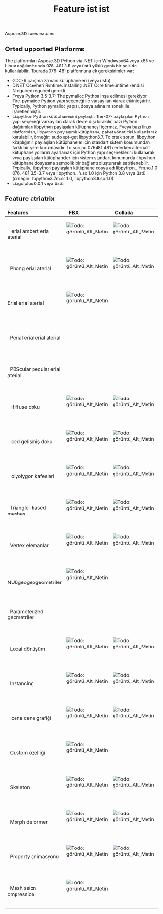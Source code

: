 ﻿---
title: Feature ist ist
type: docs
weight: 30
url: /tr/python-net/feature-list/
---
Aspose.3D tures eatures


## **Orted upported Platforms**

The platformları Aspose.3D Python via .NET için Windowsx64 veya x86 ve Linux dağılımlarında 076. 481 3.5 veya üstü yüklü geniş bir şekilde kullanılabilir. Tburada 076: 481 platformuna ek gereksinimler var:
- GCC-6 çalışma zamanı kütüphaneleri (veya üstü)
- D.NET Ccevheri Runtime. Installing .NET Core time untime kendisi Nrequired required gerekli
- Fveya Python 3.5-3.7: The pymalloc Python inşa edilmesi gerekiyor. The-pymalloc Python yapı seçeneği ile varsayılan olarak etkinleştirilir. Typically, Python pymalloc yapısı, dosya adına m sonek ile işaretlenmiştir.
- Libpython Python kütüphanesini paylaştı. The-07- paylaşılan Python yapı seçeneği varsayılan olarak devre dışı bırakılır, bazı Python dağıtımları libpython paylaşılan kütüphaneyi içermez. Fveya bazı linux platformları, libpython paylaşımlı kütüphane, paket yöneticisi kullanılarak kurulabilir, örneğin: sudo apt-get libpython3.7. To ortak sorun, libpython kitaplığının paylaşılan kütüphaneler için standart sistem konumundan farklı bir yere kurulmasıdır. To sorunu 076481 481 derlerken alternatif kütüphane yollarını ayarlamak için Python yapı seçeneklerini kullanarak veya paylaşılan kütüphaneler için sistem standart konumunda libpython kütüphane dosyasına sembolik bir bağlantı oluşturarak sabitlenebilir. Typically, libpython paylaşılan kütüphane dosya adı libpython.. Ym.so.1.0 076. 481 3.5-3.7 veya libpython.. Y.so.1.0 için Python 3.8 veya üstü (örneğin: libpython3.7m.so.1.0, libpython3.9.so.1.0).
- Libgdiplus 6.0.1 veya üstü


## **Feature atriatrix**

|**Features** |` `FBX |` `Collada |` `glTF |` `glTF 2.0 |` `U3D |` `PDF |` `STL |` `OBJ |` `PLY |` `3DS |` `ASE |` `X|` `3MF |` `RVM |` `Draco |
|:- |:- |:- |:- |:- |:- |:- |:- |:- |:- |:- |:- |:- |:- |:- |:- |
|` ` erial ambert erial aterial|<p>![Todo: görüntü_Alt_Metin](accept.png)</p><p> </p>|<p>![Todo: görüntü_Alt_Metin](accept.png)</p><p> </p>|<p>![Todo: görüntü_Alt_Metin](accept.png)</p><p> </p>||<p>![Todo: görüntü_Alt_Metin](accept.png)</p><p> </p>|<p>![Todo: görüntü_Alt_Metin](accept.png)</p><p> </p>||<p>![Todo: görüntü_Alt_Metin](accept.png)</p><p> </p>||<p>![Todo: görüntü_Alt_Metin](accept.png)</p><p> </p>|<p>![Todo: görüntü_Alt_Metin](accept.png)</p><p> </p>|<p>![Todo: görüntü_Alt_Metin](accept.png)</p><p> </p>||||
|` `Phong erial aterial|<p>![Todo: görüntü_Alt_Metin](accept.png)</p><p> </p>|<p>![Todo: görüntü_Alt_Metin](accept.png)</p><p> </p>|<p>![Todo: görüntü_Alt_Metin](accept.png)</p><p> </p>||<p>![Todo: görüntü_Alt_Metin](accept.png)</p><p> </p>|<p>![Todo: görüntü_Alt_Metin](accept.png)</p><p> </p>||<p>![Todo: görüntü_Alt_Metin](accept.png)</p><p> </p>|||<p>![Todo: görüntü_Alt_Metin](accept.png)</p><p> </p>|<p>![Todo: görüntü_Alt_Metin](accept.png)</p><p> </p>||||
|Erial erial aterial|<p>![Todo: görüntü_Alt_Metin](accept.png)</p><p> </p>||<p>![Todo: görüntü_Alt_Metin](accept.png)</p><p> </p>|||||||||||||
|` `Perial erial erial aterial||||<p>![Todo: görüntü_Alt_Metin](accept.png)</p><p> </p>||||||||||||
|` `PBScular pecular erial aterial||||<p>![Todo: görüntü_Alt_Metin](accept.png)</p><p> </p>||||||||||||
|` ` ififfuse doku|<p>![Todo: görüntü_Alt_Metin](accept.png)</p><p> </p>|<p>![Todo: görüntü_Alt_Metin](accept.png)</p><p> </p>||<p>![Todo: görüntü_Alt_Metin](accept.png)</p><p> </p>|<p>![Todo: görüntü_Alt_Metin](accept.png)</p><p> </p>|<p>![Todo: görüntü_Alt_Metin](accept.png)</p><p> </p>||<p>![Todo: görüntü_Alt_Metin](accept.png)</p><p> </p>||<p>![Todo: görüntü_Alt_Metin](accept.png)</p><p> </p>|<p>![Todo: görüntü_Alt_Metin](accept.png)</p><p> </p>|<p>![Todo: görüntü_Alt_Metin](accept.png)</p><p> </p>|<p>![Todo: görüntü_Alt_Metin](accept.png)</p><p> </p>|||
|` ` ced gelişmiş doku|<p>![Todo: görüntü_Alt_Metin](accept.png)</p><p> </p>|<p>![Todo: görüntü_Alt_Metin](accept.png)</p><p> </p>||<p>![Todo: görüntü_Alt_Metin](accept.png)</p><p> </p>|<p>![Todo: görüntü_Alt_Metin](accept.png)</p><p> </p>|<p>![Todo: görüntü_Alt_Metin](accept.png)</p><p> </p>||<p>![Todo: görüntü_Alt_Metin](accept.png)</p><p> </p>||||||||
|` ` olyolygon kafesleri|<p>![Todo: görüntü_Alt_Metin](accept.png)</p><p> </p>|<p>![Todo: görüntü_Alt_Metin](accept.png)</p><p> </p>||||||<p>![Todo: görüntü_Alt_Metin](accept.png)</p><p> </p>||||||<p>![Todo: görüntü_Alt_Metin](accept.png)</p><p> </p>||
|` `Triangle-based meshes|<p>![Todo: görüntü_Alt_Metin](accept.png)</p><p> </p>|<p>![Todo: görüntü_Alt_Metin](accept.png)</p><p> </p>|<p>![Todo: görüntü_Alt_Metin](accept.png)</p><p> </p>|<p>![Todo: görüntü_Alt_Metin](accept.png)</p><p> </p>|<p>![Todo: görüntü_Alt_Metin](accept.png)</p><p> </p>|<p>![Todo: görüntü_Alt_Metin](accept.png)</p><p> </p>|<p>![Todo: görüntü_Alt_Metin](accept.png)</p><p> </p>|<p>![Todo: görüntü_Alt_Metin](accept.png)</p><p> </p>|<p>![Todo: görüntü_Alt_Metin](accept.png)</p><p> </p>|<p>![Todo: görüntü_Alt_Metin](accept.png)</p><p> </p>|<p>![Todo: görüntü_Alt_Metin](accept.png)</p><p> </p>|<p>![Todo: görüntü_Alt_Metin](accept.png)</p><p> </p>|<p>![Todo: görüntü_Alt_Metin](accept.png)</p><p> </p>|<p>![Todo: görüntü_Alt_Metin](accept.png)</p><p> </p>|<p>![Todo: görüntü_Alt_Metin](accept.png)</p><p> </p>|
|` `Vertex elemanları|<p>![Todo: görüntü_Alt_Metin](accept.png)</p><p> </p>|<p>![Todo: görüntü_Alt_Metin](accept.png)</p><p> </p>|<p>![Todo: görüntü_Alt_Metin](accept.png)</p><p> </p>|<p>![Todo: görüntü_Alt_Metin](accept.png)</p><p> </p>|<p>![Todo: görüntü_Alt_Metin](accept.png)</p><p> </p>|<p>![Todo: görüntü_Alt_Metin](accept.png)</p><p> </p>||<p>![Todo: görüntü_Alt_Metin](accept.png)</p><p> </p>|<p>![Todo: görüntü_Alt_Metin](accept.png)</p><p> </p>|<p>![Todo: görüntü_Alt_Metin](accept.png)</p><p> </p>|<p>![Todo: görüntü_Alt_Metin](accept.png)</p><p> </p>|<p>![Todo: görüntü_Alt_Metin](accept.png)</p><p> </p>|||<p>![Todo: görüntü_Alt_Metin](accept.png)</p><p> </p>|
|` ` NUBgeogeogeometriler|<p>![Todo: görüntü_Alt_Metin](accept.png)</p><p> </p>|||||||||||||||
|` `Parameterized geometriler||||||||||||||<p>![Todo: görüntü_Alt_Metin](accept.png)</p><p> </p>||
|` `Local dönüşüm|<p>![Todo: görüntü_Alt_Metin](accept.png)</p><p> </p>|<p>![Todo: görüntü_Alt_Metin](accept.png)</p><p> </p>|<p>![Todo: görüntü_Alt_Metin](accept.png)</p><p> </p>|<p>![Todo: görüntü_Alt_Metin](accept.png)</p><p> </p>|<p>![Todo: görüntü_Alt_Metin](accept.png)</p><p> </p>|<p>![Todo: görüntü_Alt_Metin](accept.png)</p><p> </p>||||<p>![Todo: görüntü_Alt_Metin](accept.png)</p><p> </p>|<p>![Todo: görüntü_Alt_Metin](accept.png)</p><p> </p>|<p>![Todo: görüntü_Alt_Metin](accept.png)</p><p> </p>||<p>![Todo: görüntü_Alt_Metin](accept.png)</p><p> </p>||
|` `Instancing|<p>![Todo: görüntü_Alt_Metin](accept.png)</p><p> </p>|<p>![Todo: görüntü_Alt_Metin](accept.png)</p><p> </p>|<p>![Todo: görüntü_Alt_Metin](accept.png)</p><p> </p>|<p>![Todo: görüntü_Alt_Metin](accept.png)</p><p> </p>|<p>![Todo: görüntü_Alt_Metin](accept.png)</p><p> </p>|<p>![Todo: görüntü_Alt_Metin](accept.png)</p><p> </p>||||||||||
|` ` cene cene grafiği|<p>![Todo: görüntü_Alt_Metin](accept.png)</p><p> </p>|<p>![Todo: görüntü_Alt_Metin](accept.png)</p><p> </p>|<p>![Todo: görüntü_Alt_Metin](accept.png)</p><p> </p>|<p>![Todo: görüntü_Alt_Metin](accept.png)</p><p> </p>|<p>![Todo: görüntü_Alt_Metin](accept.png)</p><p> </p>|<p>![Todo: görüntü_Alt_Metin](accept.png)</p><p> </p>||||<p>![Todo: görüntü_Alt_Metin](accept.png)</p><p> </p>||<p>![Todo: görüntü_Alt_Metin](accept.png)</p><p> </p>||<p>![Todo: görüntü_Alt_Metin](accept.png)</p><p> </p>||
|` `Custom özelliği|<p>![Todo: görüntü_Alt_Metin](accept.png)</p><p> </p>||<p>![Todo: görüntü_Alt_Metin](accept.png)</p><p> </p>|<p>![Todo: görüntü_Alt_Metin](accept.png)</p><p> </p>||||||||||||
|` `Skeleton|<p>![Todo: görüntü_Alt_Metin](accept.png)</p><p> </p>|<p>![Todo: görüntü_Alt_Metin](accept.png)</p><p> </p>||||||||||||||
|` `Morph deformer|<p>![Todo: görüntü_Alt_Metin](accept.png)</p><p> </p>|<p>![Todo: görüntü_Alt_Metin](accept.png)</p><p> </p>||||||||||||||
|` `Property animasyonu|<p>![Todo: görüntü_Alt_Metin](accept.png)</p><p> </p>|<p>![Todo: görüntü_Alt_Metin](accept.png)</p><p> </p>||||||||||||||
|` `Mesh ssion ompression|<p>![Todo: görüntü_Alt_Metin](accept.png)</p><p> </p>||||<p>![Todo: görüntü_Alt_Metin](accept.png)</p><p> </p>|<p>![Todo: görüntü_Alt_Metin](accept.png)</p><p> </p>|||||||<p>![Todo: görüntü_Alt_Metin](accept.png)</p><p> </p>||<p>![Todo: görüntü_Alt_Metin](accept.png)</p><p> </p>|

